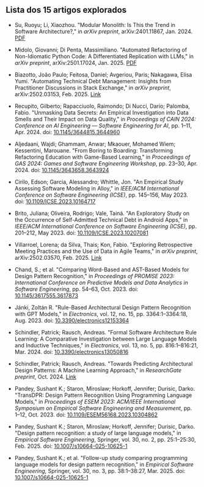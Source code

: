 
## Lista dos 15 artigos explorados

* Su, Ruoyu; Li, Xiaozhou. "Modular Monolith: Is This the Trend in Software Architecture?," in *arXiv preprint*, arXiv:2401.11867, Jan. 2024. [PDF](https://arxiv.org/pdf/2401.11867)

* Midolo, Giovanni; Di Penta, Massimiliano. "Automated Refactoring of Non-Idiomatic Python Code: A Differentiated Replication with LLMs," in *arXiv preprint*, arXiv:2501.17024, Jan. 2025. [PDF](https://arxiv.org/pdf/2501.17024)

* Biazotto, João Paulo; Feitosa, Daniel; Avgeriou, Paris; Nakagawa, Elisa Yumi. "Automating Technical Debt Management: Insights from Practitioner Discussions in Stack Exchange," in *arXiv preprint*, arXiv:2502.03153, Feb. 2025. [Link](https://arxiv.org/abs/2502.03153)

* Recupito, Gilberto; Rapacciuolo, Raimondo; Di Nucci, Dario; Palomba, Fabio. "Unmasking Data Secrets: An Empirical Investigation into Data Smells and Their Impact on Data Quality," in *Proceedings of CAIN 2024: Conference on AI Engineering — Software Engineering for AI*, pp. 1–11, Apr. 2024. doi: [10.1145/3644815.3644960](https://dl.acm.org/doi/pdf/10.1145/3644815.3644960)

* Aljedaani, Wajdi; Ghammam, Anwar; Mkaouer, Mohamed Wiem; Kessentini, Marouane. "From Boring to Boarding: Transforming Refactoring Education with Game-Based Learning," in *Proceedings of GAS 2024: Games and Software Engineering Workshop*, pp. 23–30, Apr. 2024. doi: [10.1145/3643658.3643924](https://dl.acm.org/doi/pdf/10.1145/3643658.3643924)

* Cirilo, Edson; Garcia, Alessandro; Whittle, Jon. "An Empirical Study Assessing Software Modeling in Alloy," in *IEEE/ACM International Conference on Software Engineering (ICSE)*, pp. 145–156, May 2023. doi: [10.1109/ICSE.2023.10164717](https://ieeexplore.ieee.org/abstract/document/10164717)

* Brito, Juliana; Oliveira, Rodrigo; Vale, Tainá. "An Exploratory Study on the Occurrence of Self-Admitted Technical Debt in Android Apps," in *IEEE/ACM International Conference on Software Engineering (ICSE)*, pp. 201–212, May 2023. doi: [10.1109/ICSE.2023.10207081](https://ieeexplore.ieee.org/abstract/document/10207081)

* Villarroel, Lorena; da Silva, Thais; Kon, Fabio. "Exploring Retrospective Meeting Practices and the Use of Data in Agile Teams," in *arXiv preprint*, arXiv:2502.03570, Feb. 2025. [Link](https://arxiv.org/abs/2502.03570)

* Chand, S.; et al. "Comparing Word-Based and AST-Based Models for Design Pattern Recognition," in *Proceedings of PROMISE 2023: International Conference on Predictive Models and Data Analytics in Software Engineering*, pp. 54–63, Oct. 2023. doi: [10.1145/3617555.3617873](https://dl.acm.org/doi/pdf/10.1145/3617555.3617873)

* Jánki, Zoltán R. "Rule-Based Architectural Design Pattern Recognition with GPT Models," in *Electronics*, vol. 12, no. 15, pp. 3364:1–3364:18, Aug. 2023. doi: [10.3390/electronics12153364](https://www.mdpi.com/2079-9292/12/15/3364/pdf)

* Schindler, Patrick; Rausch, Andreas. "Formal Software Architecture Rule Learning: A Comparative Investigation between Large Language Models and Inductive Techniques," in *Electronics*, vol. 13, no. 5, pp. 816:1–816:21, Mar. 2024. doi: [10.3390/electronics13050816](https://www.mdpi.com/2079-9292/13/5/816)

* Schindler, Patrick; Rausch, Andreas. "Towards Predicting Architectural Design Patterns: A Machine Learning Approach," in *ResearchGate preprint*, Oct. 2024. [Link](https://www.researchgate.net/publication/364321415_Towards_Predicting_Architectural_Design_Patterns_A_Machine_Learning_Approach)

* Pandey, Sushant K.; Staron, Miroslaw; Horkoff, Jennifer; Durisic, Darko. "TransDPR: Design Pattern Recognition Using Programming Language Models," in *Proceedings of ESEM 2023: ACM/IEEE International Symposium on Empirical Software Engineering and Measurement*, pp. 1–12, Oct. 2023. doi: [10.1109/ESEM56168.2023.10304862](https://www.researchgate.net/publication/375514322_TransDPR_Design_Pattern_Recognition_Using_Programming_Language_Models)

* Pandey, Sushant K.; Staron, Miroslaw; Horkoff, Jennifer; Durisic, Darko. "Design pattern recognition: a study of large language models," in *Empirical Software Engineering*, Springer, vol. 30, no. 2, pp. 25:1–25:30, Feb. 2025. doi: [10.1007/s10664-025-10625-1](https://link.springer.com/article/10.1007/s10664-025-10625-1)

* Pandey, Sushant K.; et al. "Follow-up study comparing programming language models for design pattern recognition," in *Empirical Software Engineering*, Springer, vol. 30, no. 3, pp. 38:1–38:27, Mar. 2025. doi: [10.1007/s10664-025-10625-1](https://link.springer.com/article/10.1007/s10664-025-10625-1)
